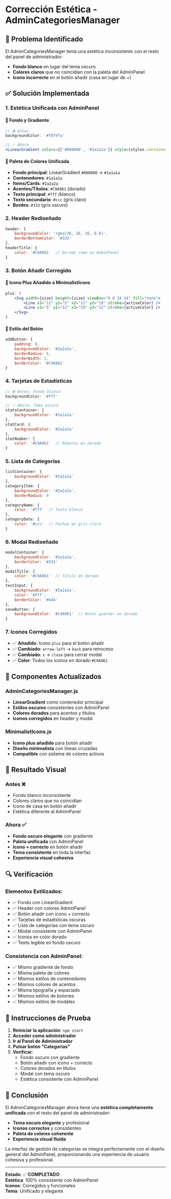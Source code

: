 # Corrección Estética - AdminCategoriesManager

## 🎨 Problema Identificado

El AdminCategoriesManager tenía una estética inconsistente con el resto del panel de administrador:
- **Fondo blanco** en lugar del tema oscuro
- **Colores claros** que no coincidían con la paleta del AdminPanel
- **Icono incorrecto** en el botón añadir (casa en lugar de +)

## ✅ Solución Implementada

### 1. Estética Unificada con AdminPanel

#### 🖤 Fondo y Gradiente
```jsx
// ❌ Antes
backgroundColor: '#f8f9fa'

// ✅ Ahora
<LinearGradient colors={['#000000', '#1a1a1a']} style={styles.container}>
```

#### 🎨 Paleta de Colores Unificada
- **Fondo principal**: LinearGradient `#000000` → `#1a1a1a`
- **Contenedores**: `#1a1a1a`
- **Items/Cards**: `#2a2a2a`
- **Acentos/Títulos**: `#C9A961` (dorado)
- **Texto principal**: `#fff` (blanco)
- **Texto secundario**: `#ccc` (gris claro)
- **Bordes**: `#333` (gris oscuro)

### 2. Header Rediseñado

```jsx
header: {
    backgroundColor: 'rgba(26, 26, 26, 0.9)',
    borderBottomColor: '#333'
},
headerTitle: {
    color: '#C9A961'  // Dorado como en AdminPanel
}
```

### 3. Botón Añadir Corregido

#### 🔧 Icono Plus Añadido a MinimalistIcons
```jsx
plus: (
    <Svg width={size} height={size} viewBox="0 0 24 24" fill="none">
        <Line x1="12" y1="5" x2="12" y2="19" stroke={activeColor} />
        <Line x1="5" y1="12" x2="19" y2="12" stroke={activeColor} />
    </Svg>
)
```

#### 🎨 Estilo del Botón
```jsx
addButton: {
    padding: 8,
    backgroundColor: '#2a2a2a',
    borderRadius: 6,
    borderWidth: 1,
    borderColor: '#C9A961'
}
```

### 4. Tarjetas de Estadísticas

```jsx
// ❌ Antes: Fondo blanco
backgroundColor: '#fff'

// ✅ Ahora: Tema oscuro
statsContainer: {
    backgroundColor: '#1a1a1a'
},
statCard: {
    backgroundColor: '#2a2a2a'
},
statNumber: {
    color: '#C9A961'  // Números en dorado
}
```

### 5. Lista de Categorías

```jsx
listContainer: {
    backgroundColor: '#1a1a1a'
},
categoryItem: {
    backgroundColor: '#2a2a2a',
    borderRadius: 8
},
categoryName: {
    color: '#fff'  // Texto blanco
},
categoryDate: {
    color: '#ccc'  // Fechas en gris claro
}
```

### 6. Modal Rediseñado

```jsx
modalContainer: {
    backgroundColor: '#1a1a1a',
    borderColor: '#333'
},
modalTitle: {
    color: '#C9A961'  // Título en dorado
},
textInput: {
    backgroundColor: '#2a2a2a',
    color: '#fff',
    borderColor: '#444'
},
saveButton: {
    backgroundColor: '#C9A961'  // Botón guardar en dorado
}
```

### 7. Iconos Corregidos

- ✅ **Añadido**: Icono `plus` para el botón añadir
- ✅ **Cambiado**: `arrow-left` → `back` para retroceso
- ✅ **Cambiado**: `x` → `close` para cerrar modal
- ✅ **Color**: Todos los iconos en dorado `#C9A961`

## 🎯 Componentes Actualizados

### AdminCategoriesManager.js
- **LinearGradient** como contenedor principal
- **Estilos oscuros** consistentes con AdminPanel
- **Colores dorados** para acentos y títulos
- **Iconos corregidos** en header y modal

### MinimalistIcons.js
- **Icono plus añadido** para botón añadir
- **Diseño minimalista** con líneas cruzadas
- **Compatible** con sistema de colores activos

## 🚀 Resultado Visual

### Antes ❌
- Fondo blanco inconsistente
- Colores claros que no coincidían
- Icono de casa en botón añadir
- Estética diferente al AdminPanel

### Ahora ✅
- **Fondo oscuro elegante** con gradiente
- **Paleta unificada** con AdminPanel
- **Icono + correcto** en botón añadir
- **Tema consistente** en toda la interfaz
- **Experiencia visual cohesiva**

## 🔍 Verificación

### Elementos Estilizados:
- ✅ Fondo con LinearGradient
- ✅ Header con colores AdminPanel
- ✅ Botón añadir con icono + correcto
- ✅ Tarjetas de estadísticas oscuras
- ✅ Lista de categorías con tema oscuro
- ✅ Modal consistente con AdminPanel
- ✅ Iconos en color dorado
- ✅ Texto legible en fondo oscuro

### Consistencia con AdminPanel:
- ✅ Mismo gradiente de fondo
- ✅ Misma paleta de colores
- ✅ Mismos estilos de contenedores
- ✅ Mismos colores de acentos
- ✅ Misma tipografía y espaciado
- ✅ Mismos estilos de botones
- ✅ Mismos estilos de modales

## 🎨 Instrucciones de Prueba

1. **Reiniciar la aplicación**: `npm start`
2. **Acceder como administrador**
3. **Ir al Panel de Administrador**
4. **Pulsar botón "Categorías"**
5. **Verificar**:
   - Fondo oscuro con gradiente
   - Botón añadir con icono + correcto
   - Colores dorados en títulos
   - Modal con tema oscuro
   - Estética consistente con AdminPanel

## 🎉 Conclusión

El AdminCategoriesManager ahora tiene una **estética completamente unificada** con el resto del panel de administrador:

- **Tema oscuro elegante** y profesional
- **Iconos correctos** y consistentes
- **Paleta de colores coherente**
- **Experiencia visual fluida**

La interfaz de gestión de categorías se integra perfectamente con el diseño general del AdminPanel, proporcionando una experiencia de usuario cohesiva y profesional.

---

**Estado**: ✅ **COMPLETADO**  
**Estética**: 100% consistente con AdminPanel  
**Iconos**: Corregidos y funcionales  
**Tema**: Unificado y elegante